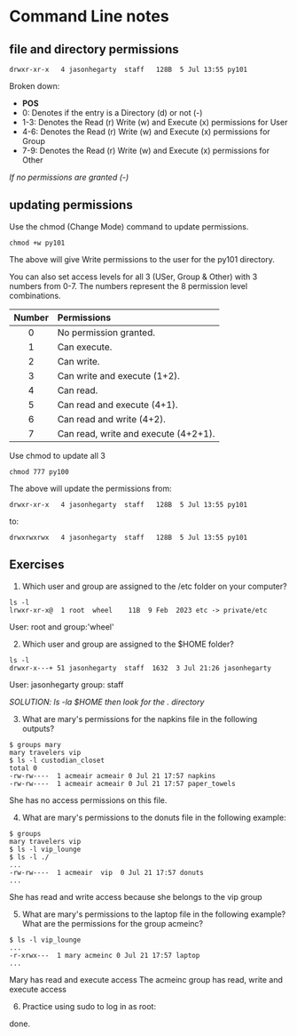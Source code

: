 # Command Line notes

## file and directory permissions

`drwxr-xr-x   4 jasonhegarty  staff   128B  5 Jul 13:55 py101`

Broken down:
- **POS**
- 0:      Denotes if the entry is a Directory (d) or not (-)
- 1-3:    Denotes the Read (r) Write (w) and Execute (x) permissions for User 
- 4-6:    Denotes the Read (r) Write (w) and Execute (x) permissions for Group
- 7-9:    Denotes the Read (r) Write (w) and Execute (x) permissions for Other

*If no permissions are granted (-)*

## updating permissions

Use the chmod (Change Mode) command to update permissions.

`chmod +w py101`

The above will give Write permissions to the user for the py101 directory.

You can also set access levels for all 3 (USer, Group & Other) with 3 numbers from 0-7. The numbers represent the 8 permission level combinations. 

| Number | Permissions  |
|:------:|:-------------|
|0       |No permission granted.|
|1       |Can execute.|
|2       |Can write.|
|3       |Can write and execute (1+2).|
|4       |Can read.|
|5       |Can read and execute (4+1).|
|6       |Can read and write (4+2).|
|7       |Can read, write and execute (4+2+1).|

Use chmod to update all 3

`chmod 777 py100`

The above will update the permissions from: 

`drwxr-xr-x   4 jasonhegarty  staff   128B  5 Jul 13:55 py101`

to: 

`drwxrwxrwx   4 jasonhegarty  staff   128B  5 Jul 13:55 py101`

## Exercises
1. Which user and group are assigned to the /etc folder on your computer?


```
ls -l
lrwxr-xr-x@  1 root  wheel    11B  9 Feb  2023 etc -> private/etc
```

User: root and group:'wheel'

2. Which user and group are assigned to the $HOME folder?

```
ls -l
drwxr-x---+ 51 jasonhegarty  staff  1632  3 Jul 21:26 jasonhegarty
```

User: jasonhegarty group: staff

*SOLUTION: ls -la $HOME then look for the . directory*

3. What are mary's permissions for the napkins file in the following outputs?
```
$ groups mary
mary travelers vip
$ ls -l custodian_closet
total 0
-rw-rw----  1 acmeair acmeair 0 Jul 21 17:57 napkins
-rw-rw----  1 acmeair acmeair 0 Jul 21 17:57 paper_towels
```

She has no access permissions on this file.


4. What are mary's permissions to the donuts file in the following example:

```
$ groups
mary travelers vip
$ ls -l vip_lounge
$ ls -l ./
...
-rw-rw----  1 acmeair  vip  0 Jul 21 17:57 donuts
...
```

She has read and write access because she belongs to the vip group

5. What are mary's permissions to the laptop file in the following example? What are the permissions for the group acmeinc?

```
$ ls -l vip_lounge
...
-r-xrwx---  1 mary acmeinc 0 Jul 21 17:57 laptop
...
```

Mary has read and execute access 
The acmeinc group has read, write and execute access

6. Practice using sudo to log in as root:

done.